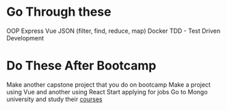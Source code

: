 # Go Through these

OOP
Express
Vue
JSON (filter, find, reduce, map)
Docker
TDD - Test Driven Development

# Do These After Bootcamp

Make another capstone project that you do on bootcamp
Make a project using Vue and another using React
Start applying for jobs
Go to Mongo university and study their [courses](https://university.mongodb.com/?_ga=2.32614782.1727613394.1644493062-1640446976.1643885728)

